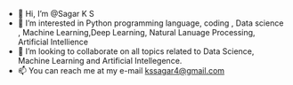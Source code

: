 - 👋 Hi, I’m @Sagar K S
- 👀 I’m interested in Python programming language, coding , Data science , Machine Learning,Deep Learning, Natural Lanuage Processing, Artificial Intellience
- 💞️ I’m looking to collaborate on all topics related to Data Science, Machine Learning and Artificial Intellegence.
- 📫 You can reach me at my e-mail kssagar4@gmail.com

<!---
SagarKS1/SagarKS1 is a ✨ special ✨ repository because its `README.md` (this file) appears on your GitHub profile.
You can click the Preview link to take a look at your changes.
--->
